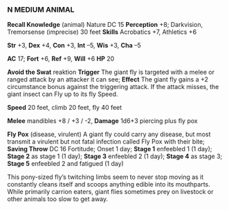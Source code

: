 ### N MEDIUM ANIMAL

**Recall Knowledge** (animal) Nature DC 15
**Perception** +8; Darkvision, Tremorsense (imprecise) 30 feet
**Skills** Acrobatics +7, Athletics +6

**Str** +3, **Dex** +4, **Con** +3, **Int** –5, **Wis** +3, **Cha** –5

**AC** 17; **Fort** +6, **Ref** +9, **Will** +6
**HP** 20

**Avoid the Swat** reaktion **Trigger** The giant fly is targeted with a melee or ranged attack by an attacker it can see; **Effect** The giant fly gains a +2 circumstance bonus against the triggering attack. If the attack misses, the giant insect can Fly up to its fly Speed.

**Speed** 20 feet, climb 20 feet, fly 40 feet

**Melee** mandibles +8 / +3 / \-2, **Damage** 1d6+3 piercing plus fly pox

**Fly Pox** (disease, virulent) A giant fly could carry any disease, but most transmit a virulent but not fatal infection called Fly Pox with their bite; **Saving Throw** DC 16 Fortitude; Onset 1 day; **Stage 1** enfeebled 1 (1 day); **Stage 2** as stage 1 (1 day); **Stage 3** enfeebled 2 (1 day); **Stage 4** as stage 3; **Stage 5** enfeebled 2 and fatigued (1 day)

This pony-sized fly’s twitching limbs seem to never stop moving as it constantly cleans itself and scoops anything edible into its mouthparts. While primarily carrion eaters, giant flies sometimes prey on livestock or other animals too slow to get away.